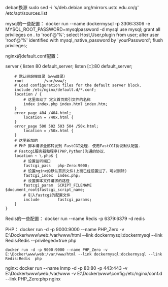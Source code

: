 deban换源
sudo sed -i 's/deb.debian.org/mirrors.ustc.edu.cn/g' /etc/apt/sources.list

mysql的一些配置：
	docker run --name dockermysql  -p 3306:3306 -e MYSQL_ROOT_PASSWORD=mysqlpassword -d mysql
		use mysql;
		grant all privileges on *.* to 'root'@'%';
		select Host,User,plugin from user;
		alter user 'root'@'%' identified with mysql_native_password by 'yourPassword';
		flush privileges;

nginx的default.conf配置：

server {
        listen       80 default_server;
        listen       [::]:80 default_server;
        
        # 默认网站根目录（www目录）
        root         /var/www/;
        # Load configuration files for the default server block.
        include /etc/nginx/default.d/*.conf;
        location / {
            # 这里改动了 定义首页索引文件的名称
            index index.php index.html index.htm;
        }
        error_page 404 /404.html;
            location = /40x.html {
        }
        error_page 500 502 503 504 /50x.html;
            location = /50x.html {
        }
        # 这里新加的
        # PHP 脚本请求全部转发到 FastCGI处理. 使用FastCGI协议默认配置.
        # Fastcgi服务器和程序(PHP,Python)沟通的协议.
        location ~ \.php$ {
            # 设置监听端口
            fastcgi_pass   php-Zero:9000;
            # 设置nginx的默认首页文件(上面已经设置过了，可以删除)
            fastcgi_index  index.php;
            # 设置脚本文件请求的路径
            fastcgi_param  SCRIPT_FILENAME  $document_root$fastcgi_script_name;
            # 引入fastcgi的配置文件
            include        fastcgi_params;
        }
    }

Redis的一些配置：
		docker run --name Redis -p 6379:6379 -d redis

PHP：
	docker run -d -p 9000:9000 --name PHP_Zero -v E:\Docker\www\web:/var/www/html --link dockermysql:dockermysql --link Redis:Redis --privileged=true php

	docker run -d -p 9000:9000 --name PHP_Zero -v E:\Docker\www\web:/var/www/html --link dockermysql:dockermysql --link Redis:Redis  php

nginx:
	docker run --name lnmp  -d -p 80:80 -p 443:443 -v E:\Docker\www\web:/var/www -v E:\Docker\www\config:/etc/nginx/conf.d  --link PHP_Zero:php  nginx

